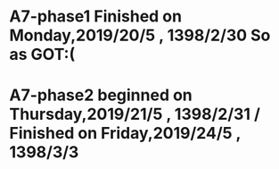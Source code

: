 # A7-phase1 Finished on Monday,2019/20/5 , 1398/2/30 So as GOT:(
# A7-phase2 beginned on Thursday,2019/21/5 , 1398/2/31 / Finished on Friday,2019/24/5 , 1398/3/3
